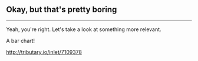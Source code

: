 ## Okay, but that's pretty boring

***

Yeah, you're right. Let's take a look at something more relevant.

A bar chart!

[ http://tributary.io/inlet/7109378 ]( http://tributary.io/inlet/7109378 )

